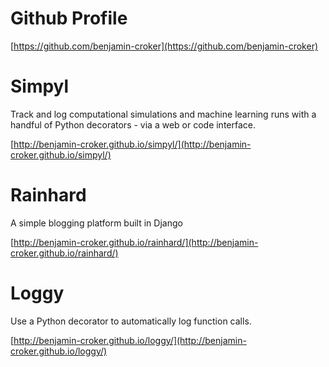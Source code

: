 # Github Profile
[https://github.com/benjamin-croker](https://github.com/benjamin-croker)

# Simpyl
Track and log computational simulations and machine learning runs with a handful of Python decorators - via a web or code interface.

[http://benjamin-croker.github.io/simpyl/](http://benjamin-croker.github.io/simpyl/)

# Rainhard
A simple blogging platform built in Django

[http://benjamin-croker.github.io/rainhard/](http://benjamin-croker.github.io/rainhard/)

# Loggy
Use a Python decorator to automatically log function calls.

[http://benjamin-croker.github.io/loggy/](http://benjamin-croker.github.io/loggy/)
